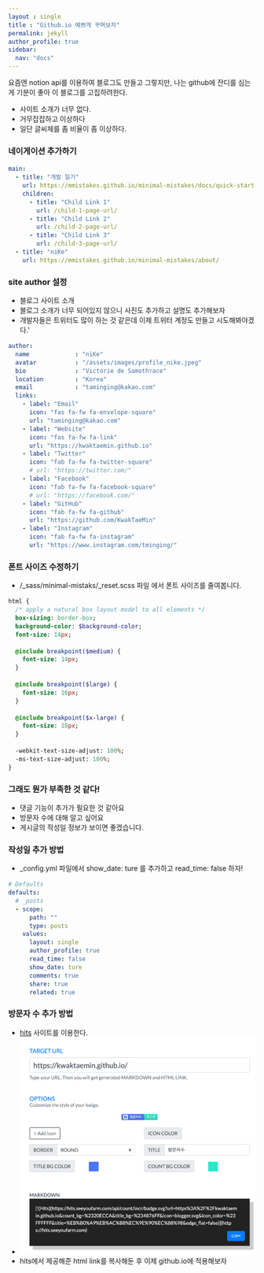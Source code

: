 ```yaml
---
layout : single
title : "Github.io 예쁘게 꾸며보자"
permalink: jekyll
author_profile: true
sidebar:
  nav: "docs"
---
```


요즘엔 notion api를 이용하여 블로그도 만들고 그렇지만, 나는 github에 잔디를 심는게 기분이 좋아 이 블로그를 고집하려한다.

- 사이트 소개가 너무 없다.
- 거무잡잡하고 이상하다 
- 일단 글씨체를 좀 비율이 좀 이상하다.

### 네이게이션 추가하기 
~~~yaml
main:
  - title: "개발 일기"
    url: https://mmistakes.github.io/minimal-mistakes/docs/quick-start-guide/
    children:
      - title: "Child Link 1"
        url: /child-1-page-url/
      - title: "Child Link 2"
        url: /child-2-page-url/
      - title: "Child Link 3"
        url: /child-3-page-url/
  - title: "niKe"
    url: https://mmistakes.github.io/minimal-mistakes/about/
~~~

### site author 설정
- 블로그 사이트 소개
- 블로그 소개가 너무 되어있지 않으니 사진도 추가하고 설명도 추가해보자
- 개발자들은 트위터도 많이 하는 것 같은데 이제 트위터 계정도 만들고 시도해봐야겠다.'

~~~yaml
author:
  name             : "niKe"
  avatar           : "/assets/images/profile_nike.jpeg"
  bio              : "Victorie de Samothrace"
  location         : "Korea"
  email            : "taminging@kakao.com"
  links:
    - label: "Email"
      icon: "fas fa-fw fa-envelope-square"
      url: "taminging@kakao.com"
    - label: "Website"
      icon: "fas fa-fw fa-link"
      url: "https://kwaktaemin.github.io"
    - label: "Twitter"
      icon: "fab fa-fw fa-twitter-square"
      # url: "https://twitter.com/"
    - label: "Facebook"
      icon: "fab fa-fw fa-facebook-square"
      # url: "https://facebook.com/"
    - label: "GitHub"
      icon: "fab fa-fw fa-github"
      url: "https://github.com/KwakTaeMin"
    - label: "Instagram"
      icon: "fab fa-fw fa-instagram"
      url: "https://www.instagram.com/tminging/"
~~~

### 폰트 사이즈 수정하기 

- /_sass/minimal-mistaks/\_reset.scss 파일 에서 폰트 사이즈를 줄여봅니다.

~~~sass
html {
  /* apply a natural box layout model to all elements */
  box-sizing: border-box;
  background-color: $background-color;
  font-size: 14px;

  @include breakpoint($medium) {
    font-size: 14px;
  }

  @include breakpoint($large) {
    font-size: 16px;
  }

  @include breakpoint($x-large) {
    font-size: 18px;
  }

  -webkit-text-size-adjust: 100%;
  -ms-text-size-adjust: 100%;
}
~~~

### 그래도 뭔가 부족한 것 같다! 

- 댓글 기능이 추가가 필요한 것 같아요
- 방문자 수에 대해 알고 싶어요 
- 게시글의 작성일 정보가 보이면 좋겠습니다.


### 작성일 추가 방법
- _config.yml 파일에서 show_date: ture 를 추가하고 read_time: false 하자!

~~~yaml
# Defaults
defaults:
  # _posts
  - scope:
      path: ""
      type: posts
    values:
      layout: single
      author_profile: true
      read_time: false
      show_date: ture
      comments: true
      share: true
      related: true
~~~

### 방문자 수 추가 방법
- [hits](https://hits.seeyoufarm.com/) 사이트를 이용한다.
- ![img.png](../assets/images/230704/img.png)
- hits에서 제공해준 html link를 복사해둔 후 이제 github.io에 적용해보자 

